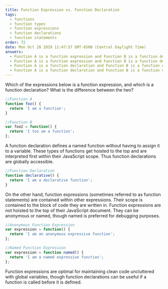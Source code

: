 ```yaml
---
title: Function Expression vs. Function Declaration
tags:
  - functions
  - function types
  - function expressions
  - function declarations
  - function statements
order: 72
date: Mon Oct 28 2019 11:47:57 GMT-0500 (Central Daylight Time)
answers:
  - Function A is a function expression and Function B is a function declaration. Function expressions are confined to their local scope and not hoisted. Function declarations are hoisted to the top and globally defined.
  - Function A is a function expression and Function B is a function declaration. Function expressions are hoisted to the top and globally defined. Function declarations are confined to their local scope not hoisted.
  - Function A is a function declaration and Function B is a function expression. Function expressions are hoisted to the top and globally defined. Function declarations are confined to their local scope not hoisted. // correct
  - Function A is a function declaration and Function B is a function expression. Function expressions are confined to their local scope and not hoisted. Function declarations are hoisted to the top and globally defined.
---
```


Which of the expressions below is a function expression, and which is a function declaration? What is the difference between the two?

```javascript
//Function A
function foo() {
  return 'I am a function';
}

//Function B
var foo2 = function() {
  return 'I too am a function';
};
```

<!-- explanation -->

A function declaration defines a named function without having to assign it to a variable. These types of functions get hoisted to the top and are interpreted first within their JavaScript scope. Thus function declarations are globally accessible.

```javascript
//Function Declaration
function declarative() {
  return 'I am a declarative function';
}
```

On the other hand, function expressions (sometimes referred to as function statements) are contained within other expressions. Their scope is contained to the block of code they are written in. Function expressions are not hoisted to the top of their JavaScript document. They can be anonymous or named, though named is preferred for debugging purposes.

```javascript
//Anonymous Function Expression
var expression = function() {
  return 'I am an anonymous expressive function';
};

//Named Function Expression
var expression = function named() {
  return 'I am a named expressive function';
};
```

Function expressions are optimal for maintaining clean code uncluttered with global variables, though function declarations can be useful if a function is called before it is defined.

